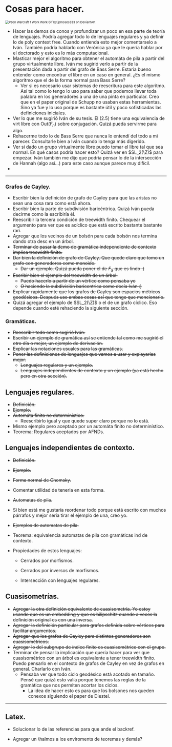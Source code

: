 # Cosas para hacer.

<img src="https://images-wixmp-ed30a86b8c4ca887773594c2.wixmp.com/f/5ea5339a-7a33-486a-8e47-2cdf3b21336f/dbwripy-a5f13ad2-1079-4328-a4fc-79650aba9913.gif?token=eyJ0eXAiOiJKV1QiLCJhbGciOiJIUzI1NiJ9.eyJzdWIiOiJ1cm46YXBwOjdlMGQxODg5ODIyNjQzNzNhNWYwZDQxNWVhMGQyNmUwIiwiaXNzIjoidXJuOmFwcDo3ZTBkMTg4OTgyMjY0MzczYTVmMGQ0MTVlYTBkMjZlMCIsIm9iaiI6W1t7InBhdGgiOiJcL2ZcLzVlYTUzMzlhLTdhMzMtNDg2YS04ZTQ3LTJjZGYzYjIxMzM2ZlwvZGJ3cmlweS1hNWYxM2FkMi0xMDc5LTQzMjgtYTRmYy03OTY1MGFiYTk5MTMuZ2lmIn1dXSwiYXVkIjpbInVybjpzZXJ2aWNlOmZpbGUuZG93bmxvYWQiXX0.xbKwOlRfAdqaoNoKrpVMlfu0wwMxyaMG8r9GNso4kcI" alt="Peon Warcraft 1 Work Work Gif by jpmoses333 on DeviantArt" style="zoom:67%;" />

* Hacer las demos de conos y profundizar un poco en esa parte de teoría de lenguajes. Podría agregar todo lo de lenguajes regulares y ya definir lo de poly context free. Cuando entienda esto mejor comentarselo a Iván. También podría hablarlo con Verónica ya que le quería hablar por el doctorado y esto es lo más computacional.
* Masticar mejor el algoritmo para obtener el automáta de pila a partir del grupo virtualmente libre. Iván me sugirió verlo a partir de la presentación dada a partir del grafo de Bass Serre. Estaría bueno entender como encontrar el libre en un caso en general. ¿Es el mismo algoritmo que el de la forma normal para Bass Serre?
  * Ver si es necesario usar sistemas de reescritura para este algoritmo. Así tal como lo tengo lo uso para saber que podemos llevar toda palabra en los generadores a una de una pinta en particular. Creo que en el paper original de Schupp no usaban estas herramientas. Sino ya fue y lo uso porque es bastante útil y poco sofisticadas las definiciones iniciales.
* Ver lo que me sugirió Iván de su tesis. El (2.5) tiene una equivalencia de virt libre con Out($F_n$) sobre conjugación. Quizá pueda servirme para algo.
* Rehacerme todo lo de Bass Serre que nunca lo entendí del todo a mi parecer. Consultarle bien a Iván cuando lo tenga más digerido.
* Ver si dado un grupo virtualmente libre puedo tomar el libre tal que sea normal. En qué casos podría hacer esto? Quizá ver en $SL_2(\Z)$ para empezar. Iván también me dijo que podría pensar lo de la intersección de Hannah (algo así...) para este caso aunque parece muy difícil.
* 

---

### Grafos de Cayley.

* Escribir bien la definición de grafo de Cayley para que las aristas no sean una cosa rara como está ahora.
* Escribir bien la parte de subdivisión baricéntrica. Quizá Iván pueda decirme como la escribiría él. 
* Reescribir la tercera condición de treewidth finito. Chequear el argumento para ver que es acíclico que está escrito bastante bastante rari.
* Agregar que los vecinos de un bolsón para cada bolsón nos termina dando otra desc en un árbol.
* ~~Terminar de pasar la demo de gramática independiente de contexto implica treewidth finito.~~ 
* ~~Dar bien la definición de grafo de Cayley. Que quede claro que tomo un grafo con generadores como monoide.~~
  * ~~Dar un ejemplo. Quizá pueda poner el de $F_2$ que es lindo :)~~
* ~~Escribir bien el ejemplo del treewidth de un árbol.~~
  * ~~Puedo hacerlo a partir de un vértice como pensaba yo~~ 
  * ~~O haciendo la subdivisión baricentrica como decía Iván :)~~
* ~~Explicar rapidamente que los grafos de Cayley son espacios métricos geodésicos. Después uso ambas cosas así que tengo que mencionarlo.~~
* Quizá agregar el ejemplo de $SL_2(\Z)$ o el de un grafo cíclico. Eso depende cuando esté rehaciendo la siguiente sección. 

### Gramáticas.

* ~~Reescribir todo como sugirió Iván.~~
* ~~Escribir un ejemplo de gramática así se entiende tal como me sugirió el otro día o mejor, un ejemplo de derivación.~~
* ~~Explicar las notaciones usuales para las gramáticas.~~
* ~~Poner las definiciones de lenguajes que vamos a usar y explayarlas mejor.~~ 
  * ~~Lenguajes regulares y un ejemplo.~~
  * ~~Lenguajes independientes de contexto y un ejemplo (ya está hecho pero en otra sección).~~

## Lenguajes regulares.

* ~~Definición.~~
* ~~Ejemplo.~~
* ~~Automáta finito no determinístico.~~
  * Reescribirlo igual y que quede super claro porque no lo está.
* Mismo ejemplo pero aceptado por un automáta finito no determinístico.
* Teorema: Regulares aceptados por AFNDs.

## Lenguajes independientes de contexto.

* ~~Definición.~~
* ~~Ejemplo.~~
* ~~Forma normal de Chomsky.~~
* Comentar utilidad de tenerla en esta forma.
* ~~Automatas de pila.~~
* Si bien está me gustaría reordenar todo porque está escrito con muchos párrafos y mejor sería tirar el ejemplo de una, creo yo.
* ~~Ejemplos de automatas de pila.~~
* Teorema: equivalencia automatas de pila con gramáticas ind de contexto.
* Propiedades de estos lenguajes:

  * Cerrados por morfismos.

  * Cerrados por inversos de morfismos.

  * Intersección con lenguajes regulares.

## Cuasisometrías.

* ~~Agregar la otra definición equivalente de cuasisometría. Yo estoy usando que es un embedding y que es bilipschitz cuando a veces la definición original es con una inversa.~~
* ~~Agregar la definición particular para grafos definida sobre vértices para facilitar argumentos.~~
* ~~Agregar que los grafos de Cayley para distintos generadores son cuasisométricos.~~
* ~~Agregar lo del subgrupo de índice finito es cuasisométrico con el grupo.~~
* Terminar de pensar la implicación que quería hacer para ver que cuasisométrico con un árbol es equivalente a tener treewidth finito. Puedo pensarlo en el contexto de grafos de Cayley en vez de grafos en general. Charlarlo con Iván.
  * Pensaba ver que todo ciclo geodésico está acotado en tamaño. Pensé que quizá esto valía porque tenemos las reglas de la gramática que nos permiten acortar los ciclos. 
    * La idea de hacer esto es para que los bolsones nos queden conexos siguiendo el paper de Diestel. 


---

## Latex.

* Solucionar lo de las referencias para que ande el backref.

* Agregar un \halmos a los enviroments de teoremas y demás?

  